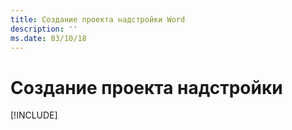 ```yaml
---
title: Создание проекта надстройки Word
description: ''
ms.date: 03/10/18
---
```



# <a name="create-your-add-in-project"></a>Создание проекта надстройки

[!INCLUDE[](../includes/word-tutorial-setup.md)]